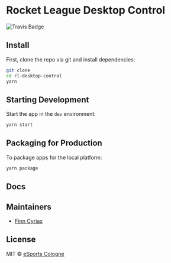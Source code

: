 # Rocket League Desktop Control

![Travis Badge](https://api.travis-ci.org/eSports-Cologne-Dev/rl-desktop-control.svg?branch=master&status=started)

## Install

First, clone the repo via git and install dependencies:

```bash
git clone
cd rl-desktop-control
yarn
```

## Starting Development

Start the app in the `dev` environment:

```bash
yarn start
```

## Packaging for Production

To package apps for the local platform:

```bash
yarn package
```

## Docs



## Maintainers

- [Finn Cyriax](https://github.com/finncyr)

## License

MIT © [eSports Cologne](https://github.com/eSports-Cologne-Dev)
